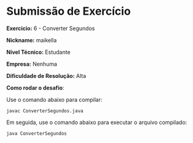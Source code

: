﻿# Submissão de Exercício

**Exercicio:** 6 - Converter Segundos

**Nickname:** maikella

**Nível Técnico:** Estudante

**Empresa:** Nenhuma

**Dificuldade de Resolução:**  Alta

**Como rodar o desafio**:


Use o comando abaixo para compilar:
```
javac ConverterSegundos.java
```
Em seguida, use o comando abaixo para executar o arquivo compilado:
```
java ConverterSegundos
```
